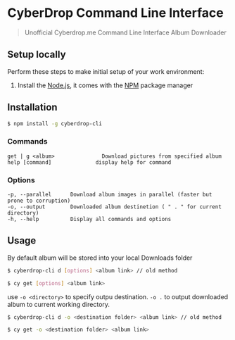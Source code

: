 # CyberDrop Command Line Interface
> Unofficial Cyberdrop.me Command Line Interface Album Downloader 

## Setup locally
Perform these steps to make initial setup of your work environment:
  1. Install the [Node.js](https://nodejs.org), it comes with the [NPM](https://docs.npmjs.com/) package manager
  
## Installation
```bash
$ npm install -g cyberdrop-cli
```

### Commands
```
get | g <album>               Download pictures from specified album
help [command]              display help for command
```

### Options

```
-p, --parallel      Download album images in parallel (faster but prone to corruption)
-o, --output        Downloaded album destinetion ( " . " for current directory)
-h, --help          Display all commands and options
```

## Usage
By default album will be stored into your local Downloads folder

```bash
$ cyberdrop-cli d [options] <album link> // old method

$ cy get [options] <album link>
```

use ``-o <directory>`` to specify outpu destination. ``-o .`` to output downloaded album to current working directory. 

```bash
$ cyberdrop-cli d -o <destination folder> <album link> // old method

$ cy get -o <destination folder> <album link>
```
